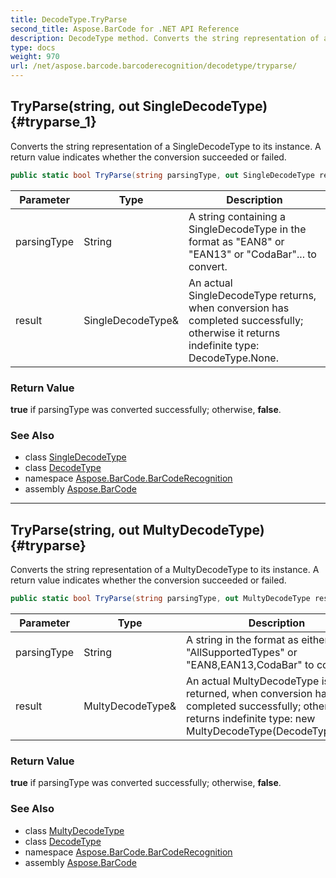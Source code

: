 ```yaml
---
title: DecodeType.TryParse
second_title: Aspose.BarCode for .NET API Reference
description: DecodeType method. Converts the string representation of a SingleDecodeType to its instance. A return value indicates whether the conversion succeeded or failed
type: docs
weight: 970
url: /net/aspose.barcode.barcoderecognition/decodetype/tryparse/
---
```

## TryParse(string, out SingleDecodeType) {#tryparse_1}

Converts the string representation of a SingleDecodeType to its instance. A return value indicates whether the conversion succeeded or failed.

```csharp
public static bool TryParse(string parsingType, out SingleDecodeType result)
```

| Parameter | Type | Description |
| --- | --- | --- |
| parsingType | String | A string containing a SingleDecodeType in the format as "EAN8" or "EAN13" or "CodaBar"... to convert. |
| result | SingleDecodeType& | An actual SingleDecodeType returns, when conversion has completed successfully; otherwise it returns indefinite type: DecodeType.None. |

### Return Value

**true** if parsingType was converted successfully; otherwise, **false**.

### See Also

* class [SingleDecodeType](../../singledecodetype/)
* class [DecodeType](../)
* namespace [Aspose.BarCode.BarCodeRecognition](../../../aspose.barcode.barcoderecognition/)
* assembly [Aspose.BarCode](../../../)

---

## TryParse(string, out MultyDecodeType) {#tryparse}

Converts the string representation of a MultyDecodeType to its instance. A return value indicates whether the conversion succeeded or failed.

```csharp
public static bool TryParse(string parsingType, out MultyDecodeType result)
```

| Parameter | Type | Description |
| --- | --- | --- |
| parsingType | String | A string in the format as either "AllSupportedTypes" or "EAN8,EAN13,CodaBar" to convert. |
| result | MultyDecodeType& | An actual MultyDecodeType is returned, when conversion has completed successfully; otherwise it returns indefinite type: new MultyDecodeType(DecodeType.None) |

### Return Value

**true** if parsingType was converted successfully; otherwise, **false**.

### See Also

* class [MultyDecodeType](../../multydecodetype/)
* class [DecodeType](../)
* namespace [Aspose.BarCode.BarCodeRecognition](../../../aspose.barcode.barcoderecognition/)
* assembly [Aspose.BarCode](../../../)



